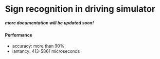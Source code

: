 # Sign recognition in driving simulator


##### more documentation will be updated soon!

#### Performance
- accuracy: more than 90%
- lantancy: 413-5861 microseconds
